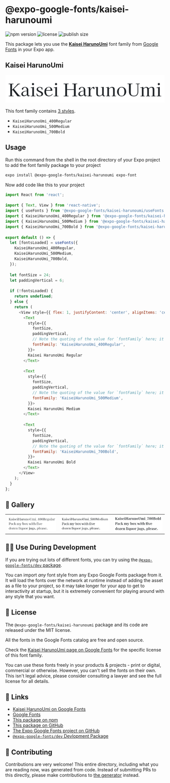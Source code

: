 # @expo-google-fonts/kaisei-harunoumi

![npm version](https://flat.badgen.net/npm/v/@expo-google-fonts/kaisei-harunoumi)
![license](https://flat.badgen.net/github/license/expo/google-fonts)
![publish size](https://flat.badgen.net/packagephobia/install/@expo-google-fonts/kaisei-harunoumi)

This package lets you use the [**Kaisei HarunoUmi**](https://fonts.google.com/specimen/Kaisei+HarunoUmi) font family from [Google Fonts](https://fonts.google.com/) in your Expo app.

## Kaisei HarunoUmi

![Kaisei HarunoUmi](./font-family.png)

This font family contains [3 styles](#-gallery).

- `KaiseiHarunoUmi_400Regular`
- `KaiseiHarunoUmi_500Medium`
- `KaiseiHarunoUmi_700Bold`

## Usage

Run this command from the shell in the root directory of your Expo project to add the font family package to your project
```sh
expo install @expo-google-fonts/kaisei-harunoumi expo-font
```

Now add code like this to your project
```js
import React from 'react';

import { Text, View } from 'react-native';
import { useFonts } from '@expo-google-fonts/kaisei-harunoumi/useFonts';
import { KaiseiHarunoUmi_400Regular } from '@expo-google-fonts/kaisei-harunoumi/400Regular';
import { KaiseiHarunoUmi_500Medium } from '@expo-google-fonts/kaisei-harunoumi/500Medium';
import { KaiseiHarunoUmi_700Bold } from '@expo-google-fonts/kaisei-harunoumi/700Bold';

export default () => {
  let [fontsLoaded] = useFonts({
    KaiseiHarunoUmi_400Regular,
    KaiseiHarunoUmi_500Medium,
    KaiseiHarunoUmi_700Bold,
  });

  let fontSize = 24;
  let paddingVertical = 6;

  if (!fontsLoaded) {
    return undefined;
  } else {
    return (
      <View style={{ flex: 1, justifyContent: 'center', alignItems: 'center' }}>
        <Text
          style={{
            fontSize,
            paddingVertical,
            // Note the quoting of the value for `fontFamily` here; it expects a string!
            fontFamily: 'KaiseiHarunoUmi_400Regular',
          }}>
          Kaisei HarunoUmi Regular
        </Text>

        <Text
          style={{
            fontSize,
            paddingVertical,
            // Note the quoting of the value for `fontFamily` here; it expects a string!
            fontFamily: 'KaiseiHarunoUmi_500Medium',
          }}>
          Kaisei HarunoUmi Medium
        </Text>

        <Text
          style={{
            fontSize,
            paddingVertical,
            // Note the quoting of the value for `fontFamily` here; it expects a string!
            fontFamily: 'KaiseiHarunoUmi_700Bold',
          }}>
          Kaisei HarunoUmi Bold
        </Text>
      </View>
    );
  }
};

```

## 🔡 Gallery


||||
|-|-|-|
|![KaiseiHarunoUmi_400Regular](./KaiseiHarunoUmi_400Regular.ttf.png)|![KaiseiHarunoUmi_500Medium](./KaiseiHarunoUmi_500Medium.ttf.png)|![KaiseiHarunoUmi_700Bold](./KaiseiHarunoUmi_700Bold.ttf.png)||


## 👩‍💻 Use During Development

If you are trying out lots of different fonts, you can try using the [`@expo-google-fonts/dev` package](https://github.com/expo/google-fonts/tree/master/font-packages/dev#readme).

You can import *any* font style from any Expo Google Fonts package from it. It will load the fonts
over the network at runtime instead of adding the asset as a file to your project, so it may take longer
for your app to get to interactivity at startup, but it is extremely convenient
for playing around with any style that you want.

## 📖 License

The `@expo-google-fonts/kaisei-harunoumi` package and its code are released under the MIT license.

All the fonts in the Google Fonts catalog are free and open source.

Check the [Kaisei HarunoUmi page on Google Fonts](https://fonts.google.com/specimen/Kaisei+HarunoUmi) for the specific license of this font family.

You can use these fonts freely in your products & projects - print or digital, commercial or otherwise. However, you can't sell the fonts on their own. This isn't legal advice, please consider consulting a lawyer and see the full license for all details.

## 🔗 Links

- [Kaisei HarunoUmi on Google Fonts](https://fonts.google.com/specimen/Kaisei+HarunoUmi)
- [Google Fonts](https://fonts.google.com/)
- [This package on npm](https://www.npmjs.com/package/@expo-google-fonts/kaisei-harunoumi)
- [This package on GitHub](https://github.com/expo/google-fonts/tree/master/font-packages/kaisei-harunoumi)
- [The Expo Google Fonts project on GitHub](https://github.com/expo/google-fonts)
- [`@expo-google-fonts/dev` Devlopment Package](https://github.com/expo/google-fonts/tree/master/font-packages/dev)

## 🤝 Contributing

Contributions are very welcome! This entire directory, including what you are reading now, was generated from code. Instead of submitting PRs to this directly, please make contributions to [the generator](https://github.com/expo/google-fonts/tree/master/packages/generator) instead.

